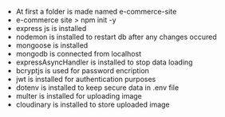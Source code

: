 - At first a folder is made named e-commerce-site 
- e-commerce site > npm init -y
- express js is installed
- nodemon is installed to restart db after any changes occured
- mongoose is installed
- mongodb is connected from localhost
- expressAsyncHandler is installed to stop data loading
- bcryptjs is used for password encription
- jwt is installed for authentication purposes
- dotenv is installed to keep secure data in .env file
- multer is installed for uploading image
- cloudinary is installed to store uploaded image
